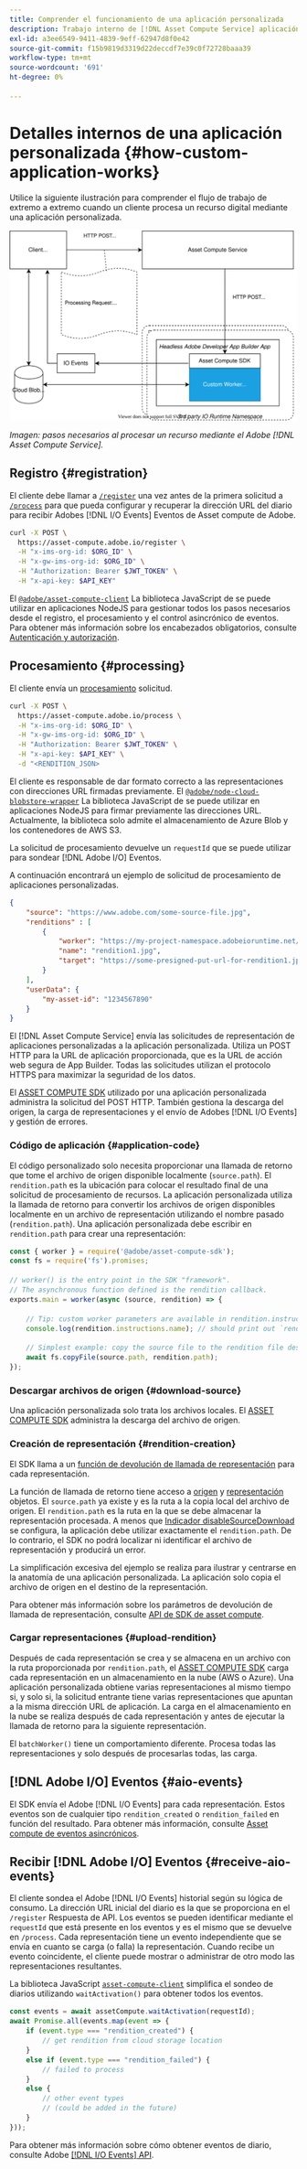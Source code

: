 ```yaml
---
title: Comprender el funcionamiento de una aplicación personalizada
description: Trabajo interno de [!DNL Asset Compute Service] aplicación personalizada para comprender mejor cómo funciona.
exl-id: a3ee6549-9411-4839-9eff-62947d8f0e42
source-git-commit: f15b9819d3319d22deccdf7e39c0f72728baaa39
workflow-type: tm+mt
source-wordcount: '691'
ht-degree: 0%

---
```


# Detalles internos de una aplicación personalizada {#how-custom-application-works}

Utilice la siguiente ilustración para comprender el flujo de trabajo de extremo a extremo cuando un cliente procesa un recurso digital mediante una aplicación personalizada.

![Flujo de trabajo de aplicaciones personalizadas](assets/customworker.svg)

*Imagen: pasos necesarios al procesar un recurso mediante el Adobe [!DNL Asset Compute Service].*

## Registro {#registration}

El cliente debe llamar a [`/register`](api.md#register) una vez antes de la primera solicitud a [`/process`](api.md#process-request) para que pueda configurar y recuperar la dirección URL del diario para recibir Adobes [!DNL I/O Events] Eventos de Asset compute de Adobe.

```sh
curl -X POST \
  https://asset-compute.adobe.io/register \
  -H "x-ims-org-id: $ORG_ID" \
  -H "x-gw-ims-org-id: $ORG_ID" \
  -H "Authorization: Bearer $JWT_TOKEN" \
  -H "x-api-key: $API_KEY"
```

El [`@adobe/asset-compute-client`](https://github.com/adobe/asset-compute-client#usage) La biblioteca JavaScript de se puede utilizar en aplicaciones NodeJS para gestionar todos los pasos necesarios desde el registro, el procesamiento y el control asincrónico de eventos. Para obtener más información sobre los encabezados obligatorios, consulte [Autenticación y autorización](api.md).

## Procesamiento {#processing}

El cliente envía un [procesamiento](api.md#process-request) solicitud.

```sh
curl -X POST \
  https://asset-compute.adobe.io/process \
  -H "x-ims-org-id: $ORG_ID" \
  -H "x-gw-ims-org-id: $ORG_ID" \
  -H "Authorization: Bearer $JWT_TOKEN" \
  -H "x-api-key: $API_KEY" \
  -d "<RENDITION_JSON>
```

El cliente es responsable de dar formato correcto a las representaciones con direcciones URL firmadas previamente. El [`@adobe/node-cloud-blobstore-wrapper`](https://github.com/adobe/node-cloud-blobstore-wrapper#presigned-urls) La biblioteca JavaScript de se puede utilizar en aplicaciones NodeJS para firmar previamente las direcciones URL. Actualmente, la biblioteca solo admite el almacenamiento de Azure Blob y los contenedores de AWS S3.

La solicitud de procesamiento devuelve un `requestId` que se puede utilizar para sondear [!DNL Adobe I/O] Eventos.

A continuación encontrará un ejemplo de solicitud de procesamiento de aplicaciones personalizadas.

```json
{
    "source": "https://www.adobe.com/some-source-file.jpg",
    "renditions" : [
        {
            "worker": "https://my-project-namespace.adobeioruntime.net/api/v1/web/my-namespace-version/my-worker",
            "name": "rendition1.jpg",
            "target": "https://some-presigned-put-url-for-rendition1.jpg",
        }
    ],
    "userData": {
        "my-asset-id": "1234567890"
    }
}
```

El [!DNL Asset Compute Service] envía las solicitudes de representación de aplicaciones personalizadas a la aplicación personalizada. Utiliza un POST HTTP para la URL de aplicación proporcionada, que es la URL de acción web segura de App Builder. Todas las solicitudes utilizan el protocolo HTTPS para maximizar la seguridad de los datos.

El [ASSET COMPUTE SDK](https://github.com/adobe/asset-compute-sdk#adobe-asset-compute-worker-sdk) utilizado por una aplicación personalizada administra la solicitud del POST HTTP. También gestiona la descarga del origen, la carga de representaciones y el envío de Adobes [!DNL I/O Events] y gestión de errores.

<!-- TBD: Add the application diagram. -->

### Código de aplicación {#application-code}

El código personalizado solo necesita proporcionar una llamada de retorno que tome el archivo de origen disponible localmente (`source.path`). El `rendition.path` es la ubicación para colocar el resultado final de una solicitud de procesamiento de recursos. La aplicación personalizada utiliza la llamada de retorno para convertir los archivos de origen disponibles localmente en un archivo de representación utilizando el nombre pasado (`rendition.path`). Una aplicación personalizada debe escribir en `rendition.path` para crear una representación:

```javascript
const { worker } = require('@adobe/asset-compute-sdk');
const fs = require('fs').promises;

// worker() is the entry point in the SDK "framework".
// The asynchronous function defined is the rendition callback.
exports.main = worker(async (source, rendition) => {

    // Tip: custom worker parameters are available in rendition.instructions.
    console.log(rendition.instructions.name); // should print out `rendition.jpg`.

    // Simplest example: copy the source file to the rendition file destination so as to transfer the asset as is without processing.
    await fs.copyFile(source.path, rendition.path);
});
```

### Descargar archivos de origen {#download-source}

Una aplicación personalizada solo trata los archivos locales. El [ASSET COMPUTE SDK](https://github.com/adobe/asset-compute-sdk#adobe-asset-compute-worker-sdk) administra la descarga del archivo de origen.

### Creación de representación {#rendition-creation}

El SDK llama a un [función de devolución de llamada de representación](https://github.com/adobe/asset-compute-sdk#rendition-callback-for-worker-required) para cada representación.

La función de llamada de retorno tiene acceso a [origen](https://github.com/adobe/asset-compute-sdk#source) y [representación](https://github.com/adobe/asset-compute-sdk#rendition) objetos. El `source.path` ya existe y es la ruta a la copia local del archivo de origen. El `rendition.path` es la ruta en la que se debe almacenar la representación procesada. A menos que [Indicador disableSourceDownload](https://github.com/adobe/asset-compute-sdk#worker-options-optional) se configura, la aplicación debe utilizar exactamente el `rendition.path`. De lo contrario, el SDK no podrá localizar ni identificar el archivo de representación y producirá un error.

La simplificación excesiva del ejemplo se realiza para ilustrar y centrarse en la anatomía de una aplicación personalizada. La aplicación solo copia el archivo de origen en el destino de la representación.

Para obtener más información sobre los parámetros de devolución de llamada de representación, consulte [API de SDK de asset compute](https://github.com/adobe/asset-compute-sdk#api-details).

### Cargar representaciones {#upload-rendition}

Después de cada representación se crea y se almacena en un archivo con la ruta proporcionada por `rendition.path`, el [ASSET COMPUTE SDK](https://github.com/adobe/asset-compute-sdk#adobe-asset-compute-worker-sdk) carga cada representación en un almacenamiento en la nube (AWS o Azure). Una aplicación personalizada obtiene varias representaciones al mismo tiempo si, y solo si, la solicitud entrante tiene varias representaciones que apuntan a la misma dirección URL de aplicación. La carga en el almacenamiento en la nube se realiza después de cada representación y antes de ejecutar la llamada de retorno para la siguiente representación.

El `batchWorker()` tiene un comportamiento diferente. Procesa todas las representaciones y solo después de procesarlas todas, las carga.

## [!DNL Adobe I/O] Eventos {#aio-events}

El SDK envía el Adobe [!DNL I/O Events] para cada representación. Estos eventos son de cualquier tipo `rendition_created` o `rendition_failed` en función del resultado. Para obtener más información, consulte [Asset compute de eventos asincrónicos](api.md#asynchronous-events).

## Recibir [!DNL Adobe I/O] Eventos {#receive-aio-events}

El cliente sondea el Adobe [!DNL I/O Events] historial según su lógica de consumo. La dirección URL inicial del diario es la que se proporciona en el `/register` Respuesta de API. Los eventos se pueden identificar mediante el `requestId` que está presente en los eventos y es el mismo que se devuelve en `/process`. Cada representación tiene un evento independiente que se envía en cuanto se carga (o falla) la representación. Cuando recibe un evento coincidente, el cliente puede mostrar o administrar de otro modo las representaciones resultantes.

La biblioteca JavaScript [`asset-compute-client`](https://github.com/adobe/asset-compute-client#usage) simplifica el sondeo de diarios utilizando `waitActivation()` para obtener todos los eventos.

```javascript
const events = await assetCompute.waitActivation(requestId);
await Promise.all(events.map(event => {
    if (event.type === "rendition_created") {
        // get rendition from cloud storage location
    }
    else if (event.type === "rendition_failed") {
        // failed to process
    }
    else {
        // other event types
        // (could be added in the future)
    }
}));
```

Para obtener más información sobre cómo obtener eventos de diario, consulte Adobe [[!DNL I/O Events] API](https://developer.adobe.com/events/docs/guides/api/journaling_api/).

<!-- TBD:
* Illustration of the controls/data flow.
* Basic overview, in text and not code, of how an application works.
-->

